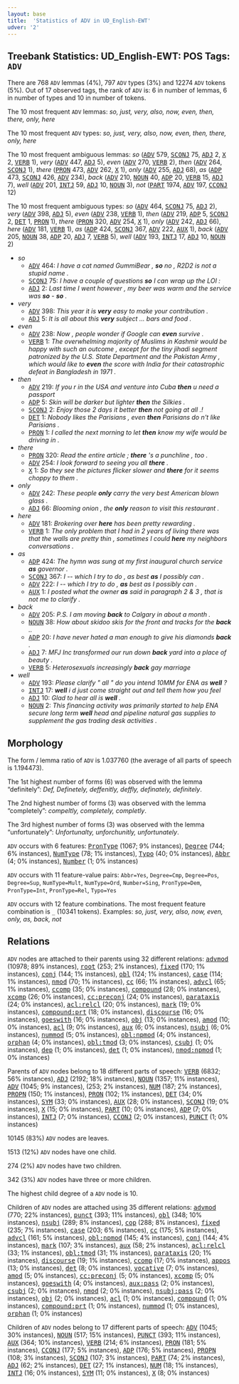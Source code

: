 ```yaml
---
layout: base
title:  'Statistics of ADV in UD_English-EWT'
udver: '2'
---
```


## Treebank Statistics: UD_English-EWT: POS Tags: `ADV`

There are 768 `ADV` lemmas (4%), 797 `ADV` types (3%) and 12274 `ADV` tokens (5%).
Out of 17 observed tags, the rank of `ADV` is: 6 in number of lemmas, 6 in number of types and 10 in number of tokens.

The 10 most frequent `ADV` lemmas: <em>so, just, very, also, now, even, then, there, only, here</em>

The 10 most frequent `ADV` types:  <em>so, just, very, also, now, even, then, there, only, here</em>

The 10 most frequent ambiguous lemmas: <em>so</em> (<tt><a href="en_ewt-pos-ADV.html">ADV</a></tt> 579, <tt><a href="en_ewt-pos-SCONJ.html">SCONJ</a></tt> 75, <tt><a href="en_ewt-pos-ADJ.html">ADJ</a></tt> 2, <tt><a href="en_ewt-pos-X.html">X</a></tt> 2, <tt><a href="en_ewt-pos-VERB.html">VERB</a></tt> 1), <em>very</em> (<tt><a href="en_ewt-pos-ADV.html">ADV</a></tt> 447, <tt><a href="en_ewt-pos-ADJ.html">ADJ</a></tt> 5), <em>even</em> (<tt><a href="en_ewt-pos-ADV.html">ADV</a></tt> 270, <tt><a href="en_ewt-pos-VERB.html">VERB</a></tt> 2), <em>then</em> (<tt><a href="en_ewt-pos-ADV.html">ADV</a></tt> 264, <tt><a href="en_ewt-pos-SCONJ.html">SCONJ</a></tt> 1), <em>there</em> (<tt><a href="en_ewt-pos-PRON.html">PRON</a></tt> 473, <tt><a href="en_ewt-pos-ADV.html">ADV</a></tt> 262, <tt><a href="en_ewt-pos-X.html">X</a></tt> 1), <em>only</em> (<tt><a href="en_ewt-pos-ADV.html">ADV</a></tt> 255, <tt><a href="en_ewt-pos-ADJ.html">ADJ</a></tt> 68), <em>as</em> (<tt><a href="en_ewt-pos-ADP.html">ADP</a></tt> 473, <tt><a href="en_ewt-pos-SCONJ.html">SCONJ</a></tt> 426, <tt><a href="en_ewt-pos-ADV.html">ADV</a></tt> 234), <em>back</em> (<tt><a href="en_ewt-pos-ADV.html">ADV</a></tt> 210, <tt><a href="en_ewt-pos-NOUN.html">NOUN</a></tt> 40, <tt><a href="en_ewt-pos-ADP.html">ADP</a></tt> 20, <tt><a href="en_ewt-pos-VERB.html">VERB</a></tt> 15, <tt><a href="en_ewt-pos-ADJ.html">ADJ</a></tt> 7), <em>well</em> (<tt><a href="en_ewt-pos-ADV.html">ADV</a></tt> 201, <tt><a href="en_ewt-pos-INTJ.html">INTJ</a></tt> 59, <tt><a href="en_ewt-pos-ADJ.html">ADJ</a></tt> 10, <tt><a href="en_ewt-pos-NOUN.html">NOUN</a></tt> 3), <em>not</em> (<tt><a href="en_ewt-pos-PART.html">PART</a></tt> 1974, <tt><a href="en_ewt-pos-ADV.html">ADV</a></tt> 197, <tt><a href="en_ewt-pos-CCONJ.html">CCONJ</a></tt> 12)

The 10 most frequent ambiguous types:  <em>so</em> (<tt><a href="en_ewt-pos-ADV.html">ADV</a></tt> 464, <tt><a href="en_ewt-pos-SCONJ.html">SCONJ</a></tt> 75, <tt><a href="en_ewt-pos-ADJ.html">ADJ</a></tt> 2), <em>very</em> (<tt><a href="en_ewt-pos-ADV.html">ADV</a></tt> 398, <tt><a href="en_ewt-pos-ADJ.html">ADJ</a></tt> 5), <em>even</em> (<tt><a href="en_ewt-pos-ADV.html">ADV</a></tt> 238, <tt><a href="en_ewt-pos-VERB.html">VERB</a></tt> 1), <em>then</em> (<tt><a href="en_ewt-pos-ADV.html">ADV</a></tt> 219, <tt><a href="en_ewt-pos-ADP.html">ADP</a></tt> 5, <tt><a href="en_ewt-pos-SCONJ.html">SCONJ</a></tt> 2, <tt><a href="en_ewt-pos-DET.html">DET</a></tt> 1, <tt><a href="en_ewt-pos-PRON.html">PRON</a></tt> 1), <em>there</em> (<tt><a href="en_ewt-pos-PRON.html">PRON</a></tt> 320, <tt><a href="en_ewt-pos-ADV.html">ADV</a></tt> 254, <tt><a href="en_ewt-pos-X.html">X</a></tt> 1), <em>only</em> (<tt><a href="en_ewt-pos-ADV.html">ADV</a></tt> 242, <tt><a href="en_ewt-pos-ADJ.html">ADJ</a></tt> 66), <em>here</em> (<tt><a href="en_ewt-pos-ADV.html">ADV</a></tt> 181, <tt><a href="en_ewt-pos-VERB.html">VERB</a></tt> 1), <em>as</em> (<tt><a href="en_ewt-pos-ADP.html">ADP</a></tt> 424, <tt><a href="en_ewt-pos-SCONJ.html">SCONJ</a></tt> 367, <tt><a href="en_ewt-pos-ADV.html">ADV</a></tt> 222, <tt><a href="en_ewt-pos-AUX.html">AUX</a></tt> 1), <em>back</em> (<tt><a href="en_ewt-pos-ADV.html">ADV</a></tt> 205, <tt><a href="en_ewt-pos-NOUN.html">NOUN</a></tt> 38, <tt><a href="en_ewt-pos-ADP.html">ADP</a></tt> 20, <tt><a href="en_ewt-pos-ADJ.html">ADJ</a></tt> 7, <tt><a href="en_ewt-pos-VERB.html">VERB</a></tt> 5), <em>well</em> (<tt><a href="en_ewt-pos-ADV.html">ADV</a></tt> 193, <tt><a href="en_ewt-pos-INTJ.html">INTJ</a></tt> 17, <tt><a href="en_ewt-pos-ADJ.html">ADJ</a></tt> 10, <tt><a href="en_ewt-pos-NOUN.html">NOUN</a></tt> 2)


* <em>so</em>
  * <tt><a href="en_ewt-pos-ADV.html">ADV</a></tt> 464: <em>I have a cat named GummiBear , <b>so</b> no , R2D2 is not a stupid name .</em>
  * <tt><a href="en_ewt-pos-SCONJ.html">SCONJ</a></tt> 75: <em>I have a couple of questions <b>so</b> I can wrap up the LOI :</em>
  * <tt><a href="en_ewt-pos-ADJ.html">ADJ</a></tt> 2: <em>Last time I went however , my beer was warm and the service was <b>so</b> - <b>so</b> .</em>
* <em>very</em>
  * <tt><a href="en_ewt-pos-ADV.html">ADV</a></tt> 398: <em>This year it is <b>very</b> easy to make your contribution .</em>
  * <tt><a href="en_ewt-pos-ADJ.html">ADJ</a></tt> 5: <em>It is all about this <b>very</b> subject ... bars and food .</em>
* <em>even</em>
  * <tt><a href="en_ewt-pos-ADV.html">ADV</a></tt> 238: <em>Now , people wonder if Google can <b>even</b> survive .</em>
  * <tt><a href="en_ewt-pos-VERB.html">VERB</a></tt> 1: <em>The overwhelming majority of Muslims in Kashmir would be happy with such an outcome , except for the tiny jihadi segment patronized by the U.S. State Department and the Pakistan Army , which would like to <b>even</b> the score with India for their catastrophic defeat in Bangladesh in 1971 .</em>
* <em>then</em>
  * <tt><a href="en_ewt-pos-ADV.html">ADV</a></tt> 219: <em>If you r in the USA and venture into Cuba <b>then</b> u need a passport</em>
  * <tt><a href="en_ewt-pos-ADP.html">ADP</a></tt> 5: <em>Skin will be darker but lighter <b>then</b> the Silkies .</em>
  * <tt><a href="en_ewt-pos-SCONJ.html">SCONJ</a></tt> 2: <em>Enjoy those 2 days it better <b>then</b> not going at all .!</em>
  * <tt><a href="en_ewt-pos-DET.html">DET</a></tt> 1: <em>Nobody likes the Parisians , even <b>then</b> Parisians do n't like Parisians .</em>
  * <tt><a href="en_ewt-pos-PRON.html">PRON</a></tt> 1: <em>I called the next morning to let <b>then</b> know my wife would be driving in .</em>
* <em>there</em>
  * <tt><a href="en_ewt-pos-PRON.html">PRON</a></tt> 320: <em>Read the entire article ; <b>there</b> 's a punchline , too .</em>
  * <tt><a href="en_ewt-pos-ADV.html">ADV</a></tt> 254: <em>I look forward to seeing you all <b>there</b> .</em>
  * <tt><a href="en_ewt-pos-X.html">X</a></tt> 1: <em>So they see the pictures flicker slower and <b>there</b> for it seems choppy to them .</em>
* <em>only</em>
  * <tt><a href="en_ewt-pos-ADV.html">ADV</a></tt> 242: <em>These people <b>only</b> carry the very best American blown glass .</em>
  * <tt><a href="en_ewt-pos-ADJ.html">ADJ</a></tt> 66: <em>Blooming onion , the <b>only</b> reason to visit this restaurant .</em>
* <em>here</em>
  * <tt><a href="en_ewt-pos-ADV.html">ADV</a></tt> 181: <em>Brokering over <b>here</b> has been pretty rewarding .</em>
  * <tt><a href="en_ewt-pos-VERB.html">VERB</a></tt> 1: <em>The only problem that I had in 2 years of living there was that the walls are pretty thin , sometimes I could <b>here</b> my neighbors conversations .</em>
* <em>as</em>
  * <tt><a href="en_ewt-pos-ADP.html">ADP</a></tt> 424: <em>The hymn was sung at my first inaugural church service <b>as</b> governor .</em>
  * <tt><a href="en_ewt-pos-SCONJ.html">SCONJ</a></tt> 367: <em>I -- which I try to do , as best <b>as</b> I possibly can .</em>
  * <tt><a href="en_ewt-pos-ADV.html">ADV</a></tt> 222: <em>I -- which I try to do , <b>as</b> best as I possibly can .</em>
  * <tt><a href="en_ewt-pos-AUX.html">AUX</a></tt> 1: <em>I posted what the owner <b>as</b> said in paragraph 2 & 3 , that is not me to clarify .</em>
* <em>back</em>
  * <tt><a href="en_ewt-pos-ADV.html">ADV</a></tt> 205: <em>P.S. I am moving <b>back</b> to Calgary in about a month .</em>
  * <tt><a href="en_ewt-pos-NOUN.html">NOUN</a></tt> 38: <em>How about skidoo skis for the front and tracks for the <b>back</b> ..</em>
  * <tt><a href="en_ewt-pos-ADP.html">ADP</a></tt> 20: <em>I have never hated a man enough to give his diamonds <b>back</b> .</em>
  * <tt><a href="en_ewt-pos-ADJ.html">ADJ</a></tt> 7: <em>MFJ Inc transformed our run down <b>back</b> yard into a place of beauty .</em>
  * <tt><a href="en_ewt-pos-VERB.html">VERB</a></tt> 5: <em>Heterosexuals increasingly <b>back</b> gay marriage</em>
* <em>well</em>
  * <tt><a href="en_ewt-pos-ADV.html">ADV</a></tt> 193: <em>Please clarify " all " do you intend 10MM for ENA as <b>well</b> ?</em>
  * <tt><a href="en_ewt-pos-INTJ.html">INTJ</a></tt> 17: <em><b>well</b> i d just come straight out and tell them how you feel</em>
  * <tt><a href="en_ewt-pos-ADJ.html">ADJ</a></tt> 10: <em>Glad to hear all is <b>well</b> .</em>
  * <tt><a href="en_ewt-pos-NOUN.html">NOUN</a></tt> 2: <em>This financing activity was primarily started to help ENA secure long term <b>well</b> head and pipeline natural gas supplies to supplement the gas trading desk activities .</em>

## Morphology

The form / lemma ratio of `ADV` is 1.037760 (the average of all parts of speech is 1.194473).

The 1st highest number of forms (6) was observed with the lemma “definitely”: <em>Def, Definetely, deffenitly, deffly, definately, definitely</em>.

The 2nd highest number of forms (3) was observed with the lemma “completely”: <em>compeltly, completely, completly</em>.

The 3rd highest number of forms (3) was observed with the lemma “unfortunately”: <em>Unfortunalty, unforchunitly, unfortunately</em>.

`ADV` occurs with 6 features: <tt><a href="en_ewt-feat-PronType.html">PronType</a></tt> (1067; 9% instances), <tt><a href="en_ewt-feat-Degree.html">Degree</a></tt> (744; 6% instances), <tt><a href="en_ewt-feat-NumType.html">NumType</a></tt> (78; 1% instances), <tt><a href="en_ewt-feat-Typo.html">Typo</a></tt> (40; 0% instances), <tt><a href="en_ewt-feat-Abbr.html">Abbr</a></tt> (4; 0% instances), <tt><a href="en_ewt-feat-Number.html">Number</a></tt> (1; 0% instances)

`ADV` occurs with 11 feature-value pairs: `Abbr=Yes`, `Degree=Cmp`, `Degree=Pos`, `Degree=Sup`, `NumType=Mult`, `NumType=Ord`, `Number=Sing`, `PronType=Dem`, `PronType=Int`, `PronType=Rel`, `Typo=Yes`

`ADV` occurs with 12 feature combinations.
The most frequent feature combination is `_` (10341 tokens).
Examples: <em>so, just, very, also, now, even, only, as, back, not</em>


## Relations

`ADV` nodes are attached to their parents using 32 different relations: <tt><a href="en_ewt-dep-advmod.html">advmod</a></tt> (10978; 89% instances), <tt><a href="en_ewt-dep-root.html">root</a></tt> (253; 2% instances), <tt><a href="en_ewt-dep-fixed.html">fixed</a></tt> (170; 1% instances), <tt><a href="en_ewt-dep-conj.html">conj</a></tt> (144; 1% instances), <tt><a href="en_ewt-dep-obl.html">obl</a></tt> (124; 1% instances), <tt><a href="en_ewt-dep-case.html">case</a></tt> (114; 1% instances), <tt><a href="en_ewt-dep-nmod.html">nmod</a></tt> (70; 1% instances), <tt><a href="en_ewt-dep-cc.html">cc</a></tt> (66; 1% instances), <tt><a href="en_ewt-dep-advcl.html">advcl</a></tt> (65; 1% instances), <tt><a href="en_ewt-dep-ccomp.html">ccomp</a></tt> (35; 0% instances), <tt><a href="en_ewt-dep-compound.html">compound</a></tt> (28; 0% instances), <tt><a href="en_ewt-dep-xcomp.html">xcomp</a></tt> (26; 0% instances), <tt><a href="en_ewt-dep-cc-preconj.html">cc:preconj</a></tt> (24; 0% instances), <tt><a href="en_ewt-dep-parataxis.html">parataxis</a></tt> (24; 0% instances), <tt><a href="en_ewt-dep-acl-relcl.html">acl:relcl</a></tt> (20; 0% instances), <tt><a href="en_ewt-dep-mark.html">mark</a></tt> (19; 0% instances), <tt><a href="en_ewt-dep-compound-prt.html">compound:prt</a></tt> (18; 0% instances), <tt><a href="en_ewt-dep-discourse.html">discourse</a></tt> (16; 0% instances), <tt><a href="en_ewt-dep-goeswith.html">goeswith</a></tt> (16; 0% instances), <tt><a href="en_ewt-dep-obj.html">obj</a></tt> (13; 0% instances), <tt><a href="en_ewt-dep-amod.html">amod</a></tt> (10; 0% instances), <tt><a href="en_ewt-dep-acl.html">acl</a></tt> (9; 0% instances), <tt><a href="en_ewt-dep-aux.html">aux</a></tt> (6; 0% instances), <tt><a href="en_ewt-dep-nsubj.html">nsubj</a></tt> (6; 0% instances), <tt><a href="en_ewt-dep-nummod.html">nummod</a></tt> (5; 0% instances), <tt><a href="en_ewt-dep-obl-npmod.html">obl:npmod</a></tt> (4; 0% instances), <tt><a href="en_ewt-dep-orphan.html">orphan</a></tt> (4; 0% instances), <tt><a href="en_ewt-dep-obl-tmod.html">obl:tmod</a></tt> (3; 0% instances), <tt><a href="en_ewt-dep-csubj.html">csubj</a></tt> (1; 0% instances), <tt><a href="en_ewt-dep-dep.html">dep</a></tt> (1; 0% instances), <tt><a href="en_ewt-dep-det.html">det</a></tt> (1; 0% instances), <tt><a href="en_ewt-dep-nmod-npmod.html">nmod:npmod</a></tt> (1; 0% instances)

Parents of `ADV` nodes belong to 18 different parts of speech: <tt><a href="en_ewt-pos-VERB.html">VERB</a></tt> (6832; 56% instances), <tt><a href="en_ewt-pos-ADJ.html">ADJ</a></tt> (2192; 18% instances), <tt><a href="en_ewt-pos-NOUN.html">NOUN</a></tt> (1357; 11% instances), <tt><a href="en_ewt-pos-ADV.html">ADV</a></tt> (1045; 9% instances),  (253; 2% instances), <tt><a href="en_ewt-pos-NUM.html">NUM</a></tt> (187; 2% instances), <tt><a href="en_ewt-pos-PROPN.html">PROPN</a></tt> (150; 1% instances), <tt><a href="en_ewt-pos-PRON.html">PRON</a></tt> (102; 1% instances), <tt><a href="en_ewt-pos-DET.html">DET</a></tt> (34; 0% instances), <tt><a href="en_ewt-pos-SYM.html">SYM</a></tt> (33; 0% instances), <tt><a href="en_ewt-pos-AUX.html">AUX</a></tt> (28; 0% instances), <tt><a href="en_ewt-pos-SCONJ.html">SCONJ</a></tt> (19; 0% instances), <tt><a href="en_ewt-pos-X.html">X</a></tt> (15; 0% instances), <tt><a href="en_ewt-pos-PART.html">PART</a></tt> (10; 0% instances), <tt><a href="en_ewt-pos-ADP.html">ADP</a></tt> (7; 0% instances), <tt><a href="en_ewt-pos-INTJ.html">INTJ</a></tt> (7; 0% instances), <tt><a href="en_ewt-pos-CCONJ.html">CCONJ</a></tt> (2; 0% instances), <tt><a href="en_ewt-pos-PUNCT.html">PUNCT</a></tt> (1; 0% instances)

10145 (83%) `ADV` nodes are leaves.

1513 (12%) `ADV` nodes have one child.

274 (2%) `ADV` nodes have two children.

342 (3%) `ADV` nodes have three or more children.

The highest child degree of a `ADV` node is 10.

Children of `ADV` nodes are attached using 35 different relations: <tt><a href="en_ewt-dep-advmod.html">advmod</a></tt> (770; 22% instances), <tt><a href="en_ewt-dep-punct.html">punct</a></tt> (393; 11% instances), <tt><a href="en_ewt-dep-obl.html">obl</a></tt> (348; 10% instances), <tt><a href="en_ewt-dep-nsubj.html">nsubj</a></tt> (289; 8% instances), <tt><a href="en_ewt-dep-cop.html">cop</a></tt> (288; 8% instances), <tt><a href="en_ewt-dep-fixed.html">fixed</a></tt> (235; 7% instances), <tt><a href="en_ewt-dep-case.html">case</a></tt> (203; 6% instances), <tt><a href="en_ewt-dep-cc.html">cc</a></tt> (175; 5% instances), <tt><a href="en_ewt-dep-advcl.html">advcl</a></tt> (161; 5% instances), <tt><a href="en_ewt-dep-obl-npmod.html">obl:npmod</a></tt> (145; 4% instances), <tt><a href="en_ewt-dep-conj.html">conj</a></tt> (144; 4% instances), <tt><a href="en_ewt-dep-mark.html">mark</a></tt> (107; 3% instances), <tt><a href="en_ewt-dep-aux.html">aux</a></tt> (58; 2% instances), <tt><a href="en_ewt-dep-acl-relcl.html">acl:relcl</a></tt> (33; 1% instances), <tt><a href="en_ewt-dep-obl-tmod.html">obl:tmod</a></tt> (31; 1% instances), <tt><a href="en_ewt-dep-parataxis.html">parataxis</a></tt> (20; 1% instances), <tt><a href="en_ewt-dep-discourse.html">discourse</a></tt> (19; 1% instances), <tt><a href="en_ewt-dep-ccomp.html">ccomp</a></tt> (17; 0% instances), <tt><a href="en_ewt-dep-appos.html">appos</a></tt> (13; 0% instances), <tt><a href="en_ewt-dep-det.html">det</a></tt> (8; 0% instances), <tt><a href="en_ewt-dep-vocative.html">vocative</a></tt> (7; 0% instances), <tt><a href="en_ewt-dep-amod.html">amod</a></tt> (5; 0% instances), <tt><a href="en_ewt-dep-cc-preconj.html">cc:preconj</a></tt> (5; 0% instances), <tt><a href="en_ewt-dep-xcomp.html">xcomp</a></tt> (5; 0% instances), <tt><a href="en_ewt-dep-goeswith.html">goeswith</a></tt> (4; 0% instances), <tt><a href="en_ewt-dep-aux-pass.html">aux:pass</a></tt> (2; 0% instances), <tt><a href="en_ewt-dep-csubj.html">csubj</a></tt> (2; 0% instances), <tt><a href="en_ewt-dep-nmod.html">nmod</a></tt> (2; 0% instances), <tt><a href="en_ewt-dep-nsubj-pass.html">nsubj:pass</a></tt> (2; 0% instances), <tt><a href="en_ewt-dep-obj.html">obj</a></tt> (2; 0% instances), <tt><a href="en_ewt-dep-acl.html">acl</a></tt> (1; 0% instances), <tt><a href="en_ewt-dep-compound.html">compound</a></tt> (1; 0% instances), <tt><a href="en_ewt-dep-compound-prt.html">compound:prt</a></tt> (1; 0% instances), <tt><a href="en_ewt-dep-nummod.html">nummod</a></tt> (1; 0% instances), <tt><a href="en_ewt-dep-orphan.html">orphan</a></tt> (1; 0% instances)

Children of `ADV` nodes belong to 17 different parts of speech: <tt><a href="en_ewt-pos-ADV.html">ADV</a></tt> (1045; 30% instances), <tt><a href="en_ewt-pos-NOUN.html">NOUN</a></tt> (517; 15% instances), <tt><a href="en_ewt-pos-PUNCT.html">PUNCT</a></tt> (393; 11% instances), <tt><a href="en_ewt-pos-AUX.html">AUX</a></tt> (364; 10% instances), <tt><a href="en_ewt-pos-VERB.html">VERB</a></tt> (214; 6% instances), <tt><a href="en_ewt-pos-PRON.html">PRON</a></tt> (181; 5% instances), <tt><a href="en_ewt-pos-CCONJ.html">CCONJ</a></tt> (177; 5% instances), <tt><a href="en_ewt-pos-ADP.html">ADP</a></tt> (176; 5% instances), <tt><a href="en_ewt-pos-PROPN.html">PROPN</a></tt> (108; 3% instances), <tt><a href="en_ewt-pos-SCONJ.html">SCONJ</a></tt> (107; 3% instances), <tt><a href="en_ewt-pos-PART.html">PART</a></tt> (74; 2% instances), <tt><a href="en_ewt-pos-ADJ.html">ADJ</a></tt> (62; 2% instances), <tt><a href="en_ewt-pos-DET.html">DET</a></tt> (27; 1% instances), <tt><a href="en_ewt-pos-NUM.html">NUM</a></tt> (18; 1% instances), <tt><a href="en_ewt-pos-INTJ.html">INTJ</a></tt> (16; 0% instances), <tt><a href="en_ewt-pos-SYM.html">SYM</a></tt> (11; 0% instances), <tt><a href="en_ewt-pos-X.html">X</a></tt> (8; 0% instances)


